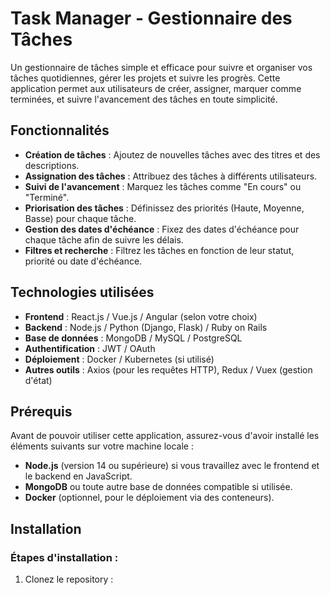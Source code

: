# Task Manager - Gestionnaire des Tâches

Un gestionnaire de tâches simple et efficace pour suivre et organiser vos tâches quotidiennes, gérer les projets et suivre les progrès. Cette application permet aux utilisateurs de créer, assigner, marquer comme terminées, et suivre l'avancement des tâches en toute simplicité.

## Fonctionnalités

- **Création de tâches** : Ajoutez de nouvelles tâches avec des titres et des descriptions.
- **Assignation des tâches** : Attribuez des tâches à différents utilisateurs.
- **Suivi de l'avancement** : Marquez les tâches comme "En cours" ou "Terminé".
- **Priorisation des tâches** : Définissez des priorités (Haute, Moyenne, Basse) pour chaque tâche.
- **Gestion des dates d'échéance** : Fixez des dates d'échéance pour chaque tâche afin de suivre les délais.
- **Filtres et recherche** : Filtrez les tâches en fonction de leur statut, priorité ou date d'échéance.

## Technologies utilisées

- **Frontend** : React.js / Vue.js / Angular (selon votre choix)
- **Backend** : Node.js / Python (Django, Flask) / Ruby on Rails
- **Base de données** : MongoDB / MySQL / PostgreSQL
- **Authentification** : JWT / OAuth
- **Déploiement** : Docker / Kubernetes (si utilisé)
- **Autres outils** : Axios (pour les requêtes HTTP), Redux / Vuex (gestion d'état)

## Prérequis

Avant de pouvoir utiliser cette application, assurez-vous d'avoir installé les éléments suivants sur votre machine locale :

- **Node.js** (version 14 ou supérieure) si vous travaillez avec le frontend et le backend en JavaScript.
- **MongoDB** ou toute autre base de données compatible si utilisée.
- **Docker** (optionnel, pour le déploiement via des conteneurs).

## Installation

### Étapes d'installation :

1. Clonez le repository :

   ```bash
  
